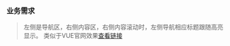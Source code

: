 ### 业务需求
> 左侧是导航区，右侧内容区，右侧内容滚动时，左侧导航相应标题跟随高亮显示。
> 类似于VUE官网效果[查看链接](https://cn.vuejs.org/v2/guide/index.html)
